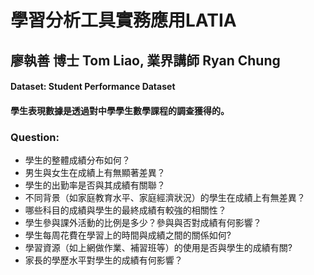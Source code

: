 # 學習分析工具實務應用LATIA
## 廖執善 博士 Tom Liao, 	業界講師 Ryan Chung
#### Dataset: Student Performance Dataset
#### 學生表現數據是透過對中學學生數學課程的調查獲得的。  
### Question:
* 學生的整體成績分布如何？  
* 男生與女生在成績上有無顯著差異？  
* 學生的出勤率是否與其成績有關聯？  
* 不同背景（如家庭教育水平、家庭經濟狀況）的學生在成績上有無差異？  
* 哪些科目的成績與學生的最終成績有較強的相關性？  
* 學生參與課外活動的比例是多少？參與與否對成績有何影響？    
* 學生每周花費在學習上的時間與成績之間的關係如何?  
* 學習資源（如上網做作業、補習班等）的使用是否與學生的成績有關?  
* 家長的學歷水平對學生的成績有何影響？  
